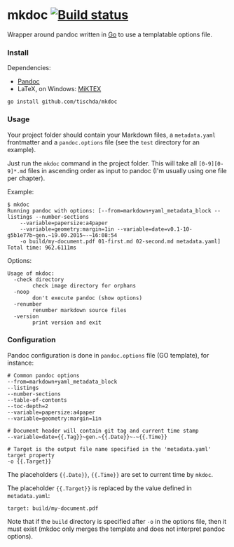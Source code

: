 ﻿# mkdoc [![Build status](https://ci.appveyor.com/api/projects/status/61kyx64nk6gnqpk0?svg=true)](https://ci.appveyor.com/project/tischda/mkdoc)

Wrapper around pandoc written in [Go](https://www.golang.org) to use a templatable options file.

### Install

Dependencies:

* [Pandoc](https://github.com/jgm/pandoc/releases)
* LaTeX, on Windows: [MiKTEX](http://miktex.org/download)

~~~
go install github.com/tischda/mkdoc
~~~

### Usage

Your project folder should contain your Markdown files, a `metadata.yaml` frontmatter and a `pandoc.options`
file (see the `test` directory for an example).

Just run the `mkdoc` command in the project folder. This will take all `[0-9][0-9]*.md` files in ascending order
as input to pandoc (I'm usually using one file per chapter).

Example:

~~~
$ mkdoc
Running pandoc with options: [--from=markdown+yaml_metadata_block --listings --number-sections
    --variable=papersize:a4paper
    --variable=geometry:margin=1in --variable=date=v0.1-10-g5b1e77b~gen.~19.09.2015~-~16:08:54
    -o build/my-document.pdf 01-first.md 02-second.md metadata.yaml]
Total time: 962.6111ms
~~~

Options:

~~~
Usage of mkdoc:
  -check directory
        check image directory for orphans
  -noop
        don't execute pandoc (show options)
  -renumber
        renumber markdown source files
  -version
        print version and exit
~~~

### Configuration

Pandoc configuration is done in `pandoc.options` file (GO template), for instance:

~~~
# Common pandoc options
--from=markdown+yaml_metadata_block
--listings
--number-sections
--table-of-contents
--toc-depth=2
--variable=papersize:a4paper
--variable=geometry:margin=1in

# Document header will contain git tag and current time stamp
--variable=date={{.Tag}}~gen.~{{.Date}}~-~{{.Time}}

# Target is the output file name specified in the 'metadata.yaml' target property
-o {{.Target}}
~~~

The placeholders `{{.Date}}`, `{{.Time}}` are set to current time by `mkdoc`.

The placeholder `{{.Target}}` is replaced by the value defined in `metadata.yaml`:

~~~
target: build/my-document.pdf
~~~

Note that if the `build` directory is specified after `-o` in the options file,
then it must exist (mkdoc only merges the template and does not interpret pandoc options).

